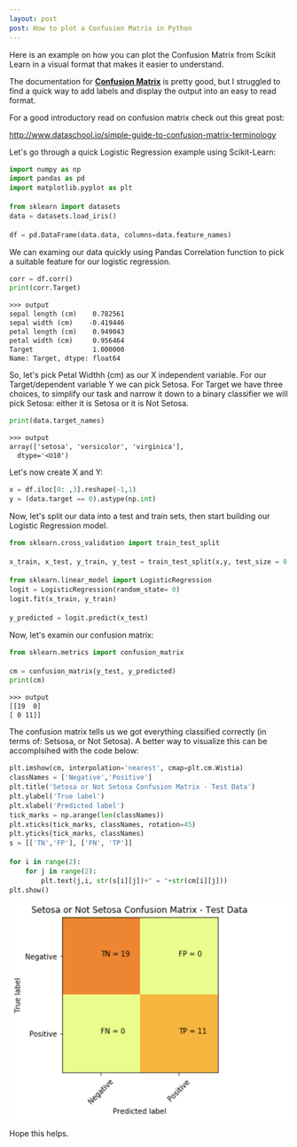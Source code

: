 ```yaml
---
layout: post
post: How to plot a Confusion Matrix in Python
---
```


Here is an example on how you can plot the Confusion Matrix from Scikit Learn in a visual format that makes it easier to understand. 

The documentation for **[Confusion Matrix](http://scikit-learn.org/stable/modules/generated/sklearn.metrics.confusion_matrix.html)** is pretty good, but I struggled to find a quick way to add labels and display the output into an easy to read format.

For a good introductory read on confusion matrix check out this great post:  

<http://www.dataschool.io/simple-guide-to-confusion-matrix-terminology>

Let's go through a quick Logistic Regression example using Scikit-Learn:

```python
import numpy as np
import pandas as pd
import matplotlib.pyplot as plt

from sklearn import datasets
data = datasets.load_iris()

df = pd.DataFrame(data.data, columns=data.feature_names)

```

We can examing our data quickly using Pandas Correlation function to pick a suitable feature for our logistic regression.


```python
corr = df.corr()
print(corr.Target)
```




    >>> output
    sepal length (cm)    0.782561
    sepal width (cm)    -0.419446
    petal length (cm)    0.949043
    petal width (cm)     0.956464
    Target               1.000000
    Name: Target, dtype: float64


So, let's pick Petal Widthh (cm) as our X independent variable. For our Target/dependent variable Y we can pick Setosa. For Target we have three choices, to simplify our task and narrow it down to a binary classifier we will pick Setosa: either it is Setosa or it is Not Setosa.

```python
print(data.target_names)
```

    >>> output
    array(['setosa', 'versicolor', 'virginica'],
      dtype='<U10')

Let's now create X and Y:

```python
x = df.iloc[0: ,3].reshape(-1,1)
y = (data.target == 0).astype(np.int)
```
Now, let's split our data into a test and train sets, then start building our Logistic Regression model.

```python
from sklearn.cross_validation import train_test_split

x_train, x_test, y_train, y_test = train_test_split(x,y, test_size = 0.20, random_state = 0)

from sklearn.linear_model import LogisticRegression
logit = LogisticRegression(random_state= 0)
logit.fit(x_train, y_train)

y_predicted = logit.predict(x_test)
```

Now, let's examin our confusion matrix:

```python
from sklearn.metrics import confusion_matrix

cm = confusion_matrix(y_test, y_predicted)
print(cm)
```

    >>> output
    [[19  0]
    [ 0 11]]

The confusion matrix tells us we got everything classified correctly (in terms of: Setsosa, or Not Setosa). A better way to visualize this can be accomplsihed with the code below:

```python
plt.imshow(cm, interpolation='nearest', cmap=plt.cm.Wistia)
classNames = ['Negative','Positive']
plt.title('Setosa or Not Setosa Confusion Matrix - Test Data')
plt.ylabel('True label')
plt.xlabel('Predicted label')
tick_marks = np.arange(len(classNames))
plt.xticks(tick_marks, classNames, rotation=45)
plt.yticks(tick_marks, classNames)
s = [['TN','FP'], ['FN', 'TP']]

for i in range(2):
    for j in range(2):
        plt.text(j,i, str(s[i][j])+" = "+str(cm[i][j]))
plt.show()
```

![png](img/confusion_matrix/cm.png)


Hope this helps.